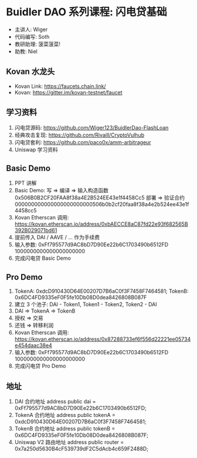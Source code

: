 # Buidler DAO 系列课程: 闪电贷基础
- 主讲人: Wiger
- 代码编写: Soth
- 教研助理: 菠菜菠菜!
- 助教: Niel

## Kovan 水龙头
- Kovan Link: https://faucets.chain.link/
- Kovan: https://gitter.im/kovan-testnet/faucet

## 学习资料
1. 闪电贷源码: https://github.com/Wiger123/BuidlerDao-FlashLoan
2. 经典攻击复现: https://github.com/Rivaill/CryptoVulhub
3. 闪电贷套利: https://github.com/paco0x/amm-arbitrageur
4. Uniswap 学习资料

## Basic Demo
1. PPT 讲解
2. Basic Demo: 写 => 编译 => 输入构造函数 0x506B0B2CF20FAA8f38a4E2B524EE43e1f4458Cc5 部署 => 验证合约 000000000000000000000000506b0b2cf20faa8f38a4e2b524ee43e1f4458cc5
3. Kovan Etherscan 调用: https://kovan.etherscan.io/address/0xbAECCE8aC87fd22e93f682565B392B029071bd61
4. 提前传入 DAI / AAVE / ... 作为手续费
5. 输入参数: 0xFf795577d9AC8bD7D90Ee22b6C1703490b6512FD 1000000000000000000000
6. 完成闪电贷 Basic Demo

## Pro Demo
1. TokenA: 0xdcD910430D64E00207D7B6aC0f3F7458F7464581; TokenB: 0x6DC4FD9335eF0F5fe10Db08D0dea8426808B087F
2. 建立 3 个池子: DAI - Token1, Token1 - Token2, Token2 - DAI
3. DAI => TokenA => TokenB
4. 授权 => 交易
5. 还钱 => 转移利润
6. Kovan Etherscan 调用: https://kovan.etherscan.io/address/0x87288733ef6f556d22221ee05734e454daac38e4
5. 输入参数: 0xFf795577d9AC8bD7D90Ee22b6C1703490b6512FD 1000000000000000000000
6. 完成闪电贷 Pro Demo

## 地址
1. DAI 合约地址
address public dai = 0xFf795577d9AC8bD7D90Ee22b6C1703490b6512FD;
2. TokenA 合约地址
address public tokenA = 0xdcD910430D64E00207D7B6aC0f3F7458F7464581;
3. TokenB 合约地址
address public tokenB = 0x6DC4FD9335eF0F5fe10Db08D0dea8426808B087F;
4. Uniswap V2 路由地址
address public router = 0x7a250d5630B4cF539739dF2C5dAcb4c659F2488D;